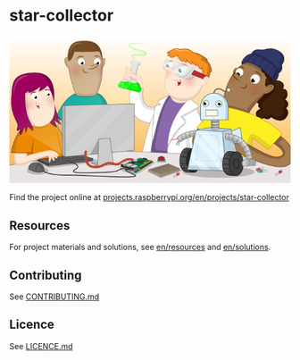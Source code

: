 # star-collector

![star-collector](banner.png)

Find the project online at [projects.raspberrypi.org/en/projects/star-collector](https://projects.raspberrypi.org/en/projects/star-collector)

## Resources
For project materials and solutions, see [en/resources](https://github.com/raspberrypilearning/star-collector/tree/master/en/resources) and [en/solutions](https://github.com/raspberrypilearning/star-collector/tree/master/en/solutions).

## Contributing
See [CONTRIBUTING.md](CONTRIBUTING.md)

## Licence
 See [LICENCE.md](LICENCE.md)